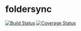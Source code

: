 # foldersync
[![Build Status](https://travis-ci.org/xiaosongluo/foldersync.svg?branch=master)](https://travis-ci.org/xiaosongluo/foldersync)
[![Coverage Status](https://coveralls.io/repos/github/xiaosongluo/foldersync/badge.svg?branch=master)](https://coveralls.io/github/xiaosongluo/foldersync?branch=master)